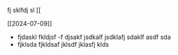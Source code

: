 fj sklfdj sl [[

[[2024-07-09]]

- fjdaskl fkldjsf
-f djsakf jsdkalf jsdklafj sdaklf asdf sda
- fjklsda fjkldsaf jklsdf jklasfj klds
